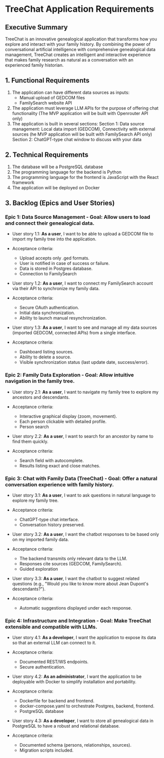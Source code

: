 # TreeChat Application Requirements

## Executive Summary
TreeChat is an innovative genealogical application that transforms how you explore and interact with your family history. 
By combining the power of conversational artificial intelligence with comprehensive genealogical data management, TreeChat creates an intelligent and interactive experience that makes family research as natural as a conversation with an experienced family historian.

## 1. Functional Requirements

1. The application can have different data sources as inputs:
    - Manual upload of GEDCOM files
    - FamilySearch website API
2. The application must leverage LLM APIs for the purpose of offering chat functionality (The MVP application will be built with Openrouter API only)
3. The application is built in several sections:
    Section 1: Data source management: Local data import (GEDCOM), Connectivity with external sources (he MVP application will be built with FamilySearch API only)
    Section 2: ChatGPT-type chat window to discuss with your data

## 2. Technical Requirements

1. The database will be a PostgreSQL database
2. The programming language for the backend is Python
3. The programming language for the frontend is JavaScript with the React framework
4. The application will be deployed on Docker

## 3. Backlog (Epics and User Stories)

### Epic 1: Data Source Management - Goal: Allow users to load and connect their genealogical data.
- User story 1.1: **As a user**, I want to be able to upload a GEDCOM file to import my family tree into the application.
- Acceptance criteria:
    - Upload accepts only .ged formats.
    - User is notified in case of success or failure.
    - Data is stored in Postgres database.
    - Connection to FamilySearch

- User story 1.2: **As a user**, I want to connect my FamilySearch account via their API to synchronize my family data.
- Acceptance criteria:
    - Secure OAuth authentication.
    - Initial data synchronization.
    - Ability to launch manual resynchronization.

- User story 1.3: **As a user**, I want to see and manage all my data sources (imported GEDCOM, connected APIs) from a single interface.
- Acceptance criteria:
    - Dashboard listing sources.
    - Ability to delete a source.
    - Visible synchronization status (last update date, success/error).

### Epic 2: Family Data Exploration - Goal: Allow intuitive navigation in the family tree.
- User story 2.1: **As a user**, I want to navigate my family tree to explore my ancestors and descendants.
- Acceptance criteria:
    - Interactive graphical display (zoom, movement).
    - Each person clickable with detailed profile.
    - Person search

- User story 2.2: **As a user**, I want to search for an ancestor by name to find them quickly.
- Acceptance criteria:
    - Search field with autocomplete.
    - Results listing exact and close matches.

### Epic 3: Chat with Family Data (TreeChat) - Goal: Offer a natural conversation experience with family history.
- User story 3.1: **As a user**, I want to ask questions in natural language to explore my family tree.
- Acceptance criteria:
    - ChatGPT-type chat interface.
    - Conversation history preserved.

- User story 3.2: **As a user**, I want the chatbot responses to be based only on my imported family data.
- Acceptance criteria:
    - The backend transmits only relevant data to the LLM.
    - Responses cite sources (GEDCOM, FamilySearch).
    - Guided exploration

- User story 3.3: **As a user**, I want the chatbot to suggest related questions (e.g., "Would you like to know more about Jean Dupont's descendants?").
- Acceptance criteria:
    - Automatic suggestions displayed under each response.

### Epic 4: Infrastructure and Integration - Goal: Make TreeChat extensible and compatible with LLMs.
- User story 4.1: **As a developer**, I want the application to expose its data so that an external LLM can connect to it.
- Acceptance criteria:
    - Documented REST/WS endpoints.
    - Secure authentication.

- User story 4.2: **As an administrator**, I want the application to be deployable with Docker to simplify installation and portability.
- Acceptance criteria:
    - Dockerfile for backend and frontend.
    - docker-compose.yaml to orchestrate Postgres, backend, frontend.
    - PostgreSQL database

- User story 4.3: **As a developer**, I want to store all genealogical data in PostgreSQL to have a robust and relational database.
- Acceptance criteria:
    - Documented schema (persons, relationships, sources).
    - Migration scripts included.